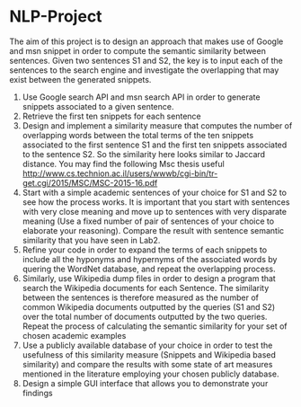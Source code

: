# NLP-Project

The aim of this project is to design an approach that makes use of Google and msn snippet in order to compute the semantic similarity between sentences.
Given two sentences S1 and S2, the key is to input each of the sentences to the search engine and investigate the overlapping that may exist between the generated snippets. 
1. Use Google search API and msn search API in order to generate snippets associated to a given sentence. 
2. Retrieve the first ten snippets for each sentence
3. Design and implement a similarity measure that computes the number of overlapping words between the total terms of the ten snippets associated to the first sentence S1 and the first ten snippets associated to the sentence S2. So the similarity here looks similar to Jaccard distance.  You may find the following Msc thesis useful http://www.cs.technion.ac.il/users/wwwb/cgi-bin/tr-get.cgi/2015/MSC/MSC-2015-16.pdf 
4. Start with a simple academic sentences of your choice for S1 and S2 to see how the process works. It is important that you start with sentences with very close meaning and move up to sentences with very disparate meaning (Use a fixed number of pair of sentences of your choice to elaborate your reasoning). Compare the result with sentence semantic similarity that you have seen in Lab2.
5. Refine your code in order to expand the terms of each snippets to include all the hyponyms and hypernyms of the associated words by quering the WordNet database, and repeat the overlapping process.
6. Similarly, use Wikipedia dump files in order to design a program that search the Wikipedia documents for each Sentence. The similarity between the sentences is therefore measured as the number of common Wikipedia documents outputted by the queries (S1 and S2) over the total number of documents outputted by the two queries. Repeat the process of calculating the semantic similarity for your set of chosen academic examples
7. Use a publicly available database of your choice in order to test the usefulness of this similarity measure (Snippets and Wikipedia based similarity) and compare the results with some state of art measures mentioned in the literature employing your chosen publicly database.
8. Design a simple GUI interface that allows you to demonstrate your findings
